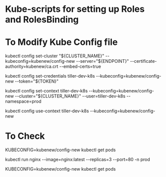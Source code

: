 # Kube-scripts for setting up Roles and RolesBinding 

# To Modify Kube Config file

kubectl config set-cluster "${CLUSTER_NAME}" --kubeconfig=kubenew/config-new --server="${ENDPOINT}" --certificate-authority=kubenew/ca.crt --embed-certs=true

kubectl config set-credentials tiller-dev-k8s --kubeconfig=kubenew/config-new --token="${TOKEN}"

kubectl config set-context tiller-dev-k8s --kubeconfig=kubenew/config-new --cluster="${CLUSTER_NAME}" --user=tiller-dev-k8s --namespace=prod

kubectl config use-context tiller-dev-k8s --kubeconfig=kubenew/config-new

# To Check 

KUBECONFIG=kubenew/config-new kubectl get pods

kubectl run nginx --image=nginx:latest --replicas=3 --port=80 -n prod

KUBECONFIG=kubenew/config-new kubectl get pods
